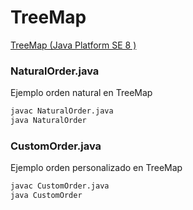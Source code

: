# TreeMap
[TreeMap (Java Platform SE 8 )](https://docs.oracle.com/javase/8/docs/api/java/util/TreeMap.html)

### NaturalOrder.java
Ejemplo orden natural en TreeMap
```bash
javac NaturalOrder.java
java NaturalOrder
```
### CustomOrder.java
Ejemplo orden personalizado en TreeMap
```bash
javac CustomOrder.java
java CustomOrder
```

